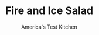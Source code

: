 ---
layout: ../../layouts/MarkdownPostLayout.astro
title: Fire and Ice Salad
author: America's Test Kitchen
pubDate: 2023-03-15
description: "Fire and ice are usually opposites, but in this fresh, easy summer salad they should be perfect complements."
image_url: https://res.cloudinary.com/hksqkdlah/image/upload/ar_1:1,c_fill,dpr_2.0,f_auto,fl_lossy.progressive.strip_profile,g_faces:auto,q_auto:low,w_344/20868_sfs-fire-and-ice-salad-reshoot-25
tags: ["Side Dishes","Vegetables","Salads"]
calories: 385
protein: 1
carbohydrates: 10
fats: 
fiber: 2
ingredients: ["1/2 cup, white wine vinegar","1 tablespoon, sugar","2 teaspoons, salt","1 teaspoon, dry mustard","1/2 teaspoon, celery salt","1/4 teaspoon, red pepper flakes","1/8 teaspoon, pepper","2 pounds, tomatoes, cored and cut into 1/2-inch-thick wedges","2 , cucumbers, peeled and sliced 1/4 inch thick","1 , green bell pepper, stemmed, seeded, and sliced into thin matchsticks","1 , red onion, halved and sliced thin"]
serves: 8
time: "20 minutes, plus 1 hour chilling"
instructions: ["Whisk vinegar, sugar, salt, mustard, celery salt, pepper flakes, and pepper together in large bowl. Add tomatoes, cucumbers, bell pepper, and onion and toss to combine. Refrigerate salad for at least 1 hour or up to 24 hours. Serve."]
nutrition: ["420 mg Potassium","53 mg Phosphorus","29 mg Calcium","25 mg Magnesium","529 mg Sodium","29 mg Vitamin C","2 g Fiber","25 µg Folate (food)","6 g Sugars","23 µg Vitamin K","213 g Water","10 g Carbs","25 µg Folate equivalent (total)","1 g Protein","54 µg Vitamin A","48 kcal Energy","1 g Sugars, added","385 calories"]
notes: "It’s important to refrigerate the dressed salad for at least 1 hour before serving so the tomatoes and cucumbers can release their juices and balance the dressing, as well as absorb the flavor. In fact it can sit for up to 24 hours, chilled, with no further dilution of flavor."
---